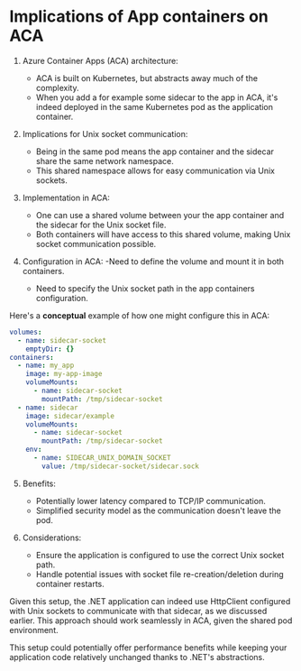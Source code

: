 # Implications of App containers on ACA

1. Azure Container Apps (ACA) architecture:
   - ACA is built on Kubernetes, but abstracts away much of the complexity.
   - When you add a for example some sidecar to the app in ACA, it's indeed deployed in the same Kubernetes pod as the application container.

2. Implications for Unix socket communication:
   - Being in the same pod means the app container and the sidecar share the same network namespace.
   - This shared namespace allows for easy communication via Unix sockets.

3. Implementation in ACA:
   - One can use a shared volume between your the app container and the sidecar for the Unix socket file.
   - Both containers will have access to this shared volume, making Unix socket communication possible.

4. Configuration in ACA:
   -Need to define the volume and mount it in both containers.
   - Need to specify the Unix socket path in the app containers configuration.

Here's a **conceptual** example of how one might configure this in ACA:

```yaml
volumes:
  - name: sidecar-socket
    emptyDir: {}
containers:
  - name: my_app
    image: my-app-image
    volumeMounts:
      - name: sidecar-socket
        mountPath: /tmp/sidecar-socket
  - name: sidecar
    image: sidecar/example
    volumeMounts:
      - name: sidecar-socket
        mountPath: /tmp/sidecar-socket
    env:
      - name: SIDECAR_UNIX_DOMAIN_SOCKET
        value: /tmp/sidecar-socket/sidecar.sock
```

5. Benefits:
   - Potentially lower latency compared to TCP/IP communication.
   - Simplified security model as the communication doesn't leave the pod.

6. Considerations:
   - Ensure the application is configured to use the correct Unix socket path.
   - Handle potential issues with socket file re-creation/deletion during container restarts.

Given this setup, the .NET application can indeed use HttpClient configured with Unix sockets to communicate with that sidecar, as we discussed earlier. This approach should work seamlessly in ACA, given the shared pod environment.

This setup could potentially offer performance benefits while keeping your application code relatively unchanged thanks to .NET's abstractions.